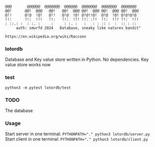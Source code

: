 ```
@@@       @@@@@@  @@@@@@@  @@@@@@  @@@@@@@  @@@@@@@  @@@@@@@
@@!      @@!  @@@   @@!   @@!  @@@ @@!  @@@ @@!  @@@ @@!  @@@
@!!      @!@  !@!   @!!   @!@  !@! @!@!!@!  @!@  !@! @!@!@!@
!!:      !!:  !!!   !!:   !!:  !!! !!: :!!  !!:  !!! !!:  !!!
: ::.: :  : :. :     :     : :. :   :   : : :: :  :  :: : ::
     auth: smurfd 2024   Database, sneaky like natures bandit"
```
`https://en.wikipedia.org/wiki/Raccoon`


### lotordb
Database and Key value store written in Python. No dependencies.
Key value store works now

### test
```
python3 -m pytest lotordb/test
```

### TODO
The database

### Usage
Start server in one terminal: `PYTHONPATH="." python3 lotordb/server.py`<br>
Start client in one terminal: `PYTHONPATH="." python3 lotordb/client.py`<br>
